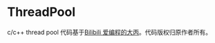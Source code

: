 # ThreadPool
c/c++ thread pool
代码基于[Bilibili 爱编程的大丙](https://www.bilibili.com/video/BV1jV411J795/?spm_id_from=333.1007.0.0&vd_source=5b365f4721421e41b016f5539c3cd63b)。代码版权归原作者所有。

